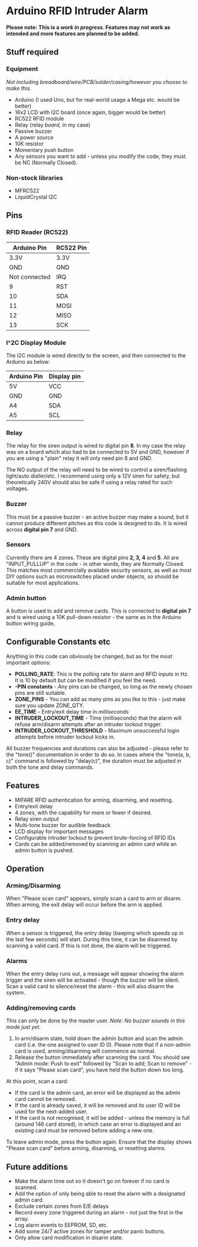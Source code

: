 # Arduino RFID Intruder Alarm

**Please note: This is a *work in progress*. Features may not work as intended and more features are planned to be added.**

## Stuff required

### Equipment
*Not including breadboard/wire/PCB/solder/casing/however you choose to make this.*
- Arduino (I used Uno, but for real-world usage a Mega etc. would be better)
- 16x2 LCD with I2C board (once again, bigger would be better)
- RC522 RFID module
- Relay (relay *board*, in my case)
- Passive buzzer
- A power source
- 10K resistor
- Momentary push button
- Any sensors you want to add - unless you modify the code, they must be NC (Normally Closed).

### Non-stock libraries
- MFRC522
- LiquidCrystal I2C



## Pins

### RFID Reader (RC522)

|Arduino Pin|RC522 Pin|
|-----------|---------|
|3.3V|3.3V|
|GND|GND|
|Not connected|IRQ|
|9|RST|
|10|SDA|
|11|MOSI|
|12|MISO|
|13|SCK|

### I^2C Display Module

The I2C module is wired directly to the screen, and then connected to the Arduino as below:

|Arduino Pin|Display pin|
|-----------|-----------|
|5V|VCC|
|GND|GND|
|A4|SDA|
|A5|SCL|

### Relay

The relay for the siren output is wired to digital pin **8**. In my case the relay was on a board which also had to be connected to 5V and GND, however if you are using a "plain" relay it will only need pin 8 and GND.

The NO output of the relay will need to be wired to control a siren/flashing light/auto dialler/etc. I recommend using only a 12V siren for safety, but theoretically 240V should also be safe if using a relay rated for such voltages.

### Buzzer

This must be a passive buzzer - an active buzzer may make a sound, but it cannot produce different pitches as this code is designed to do. It is wired across **digital pin 7** and GND.

### Sensors

Currently there are 4 zones. These are digital pins **2, 3, 4** and **5**. All are "INPUT\_PULLUP" in the code - in other words, they are Normally Closed. This matches most commercially available security sensors, as well as most DIY options such as microswitches placed under objects, so should be suitable for most applications.

### Admin button

A button is used to add and remove cards. This is connected to **digital pin 7** and is wired using a 10K pull-down resistor - the same as in the Arduino button wiring guide.

## Configurable Constants etc

Anything in this code can obviously be changed, but as for the most important options:

- **POLLING_RATE**: This is the polling rate for alarm and RFID inputs in Hz. It is 10 by default but can be modified if you feel the need.
- **-PIN constants** - Any pins can be changed, so long as the newly chosen pins are still suitable.
- **ZONE_PINS** - You can add as many pins as you like to this - just make sure you update ZONE\_QTY.
- **EE_TIME** - Entry/exit delay time in *milliseconds*
- **INTRUDER_LOCKOUT_TIME** - Time (milliseconds) that the alarm will refuse arm/disarm attempts after an intruder lockout trigger.
- **INTRUDER_LOCKOUT_THRESHOLD** - Maximum unsuccessful login attempts before intruder lockout kicks in.

All buzzer frequencies and durations can also be adjusted - please refer to the "tone()" documentation in order to do so. In cases where the "tone(a, b, c)" command is followed by "delay(c)", the duration must be adjusted in both the tone and delay commands.

## Features
- MIFARE RFID authentication for arming, disarming, and resetting.
- Entry/exit delay
- 4 zones, with the capability for more or fewer if desired.
- Relay siren output
- Multi-tone buzzer for audible feedback
- LCD display for important messages
- Configurable intruder lockout to prevent brute-forcing of RFID IDs
- Cards can be added/removed by scanning an admin card while an admin button is pushed.

## Operation
### Arming/Disarming
When "Please scan card" appears, simply scan a card to arm or disarm. When arming, the exit delay will occur before the arm is applied.

### Entry delay
When a sensor is triggered, the entry delay (beeping which speeds up in the last few seconds) will start. During this time, it can be disarmed by scanning a valid card. If this is not done, the alarm will be triggered.

### Alarms
When the entry delay runs out, a message will appear showing the alarm trigger and the siren will be activated - though the buzzer will be silent. Scan a valid card to silence/reset the alarm - this will also disarm the system.

### Adding/removing cards
This can only be done by the master user. *Note: No buzzer sounds in this mode just yet.*
1. In arm/disarm state, hold down the admin button and scan the admin card (i.e. the one assigned to user ID 0). Please note that if a non-admin card is used, arming/disarming will commence as normal.
2. Release the button immediately after scanning the card. You should see "Admin mode: Push to exit" followed by "Scan to add; Scan to remove" - if it says "Please scan card", you have held the button down too long.

At this point, scan a card:
- If the card is the admin card, an error will be displayed as the admin card cannot be removed.
- If the card is already saved, it will be removed and its user ID will be used for the next-added user.
- If the card is not recognised, it will be added - unless the memory is full (around 146 card stored), in which case an error is displayed and an existing card must be removed before adding a new one.

To leave admin mode, press the button again. Ensure that the display shows "Please scan card" before arming, disarming, or resetting alarms.


## Future additions
- Make the alarm time out so it doesn't go on forever if no card is scanned.
- Add the option of only being able to reset the alarm with a designated admin card.
- Exclude certain zones from E/E delays
- Record every zone triggered during an alarm - not just the first in the array.
- Log alarm events to EEPROM, SD, etc.
- Add some 24/7 active zones for tamper and/or panic buttons.
- Only allow card modification in disarm state.
